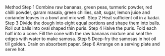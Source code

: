 Method
Step 1
Combine raw bananas, green peas, turmeric powder, red chilli powder, garam masala, green chillies, salt, sugar, lemon juice and coriander leaves in a bowl and mix well.
Step 2
Heat sufficient oil in a kadai.
Step 3
Divide the dough into eight equal portions and shape them into balls. Roll out balls into oval shaped thin puris.
Step 4
Halve the puris. Fold each half into a cone. Fill the cone with the raw bananas mixture and seal the edges with water to make samosa.
Step 5
Deep-fry the samosas in hot oil till golden. Drain on absorbent paper.
Step 6
Arrange on a serving plate and serve hot.

